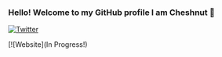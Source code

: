 ### Hello! Welcome to my GitHub profile I am Cheshnut 👋

[![Twitter](https://cdn.discordapp.com/attachments/876737908990677035/905031119290908682/124021.png)](https://twitter.com/cheshnutisepic)

[![Website](In Progress!)

